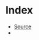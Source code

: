 # Index
- [Source](https://www.joshmorony.com/understanding-how-slots-are-used-in-ionic-4/#what-is-a-slot)
- 